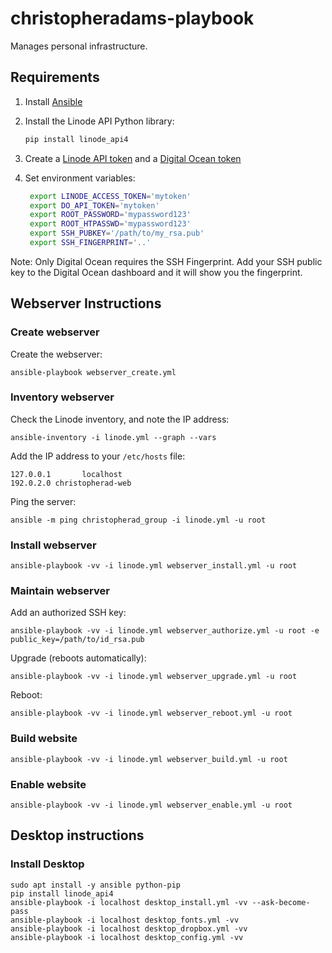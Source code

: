 # christopheradams-playbook

Manages personal infrastructure.

## Requirements

1. Install [Ansible]
2. Install the Linode API Python library:

    ```sh
    pip install linode_api4
    ```

3. Create a [Linode API token] and a [Digital Ocean token]

4. Set environment variables:

   ```sh
    export LINODE_ACCESS_TOKEN='mytoken'
    export DO_API_TOKEN='mytoken'
    export ROOT_PASSWORD='mypassword123'
    export ROOT_HTPASSWD='mypassword123'
    export SSH_PUBKEY='/path/to/my_rsa.pub'
    export SSH_FINGERPRINT='..'
    ```

Note: Only Digital Ocean requires the SSH Fingerprint. Add your SSH public key
to the Digital Ocean dashboard and it will show you the fingerprint.

## Webserver Instructions

### Create webserver

Create the webserver:

    ansible-playbook webserver_create.yml

### Inventory webserver

Check the Linode inventory, and note the IP address:

    ansible-inventory -i linode.yml --graph --vars

Add the IP address to your `/etc/hosts` file:

    127.0.0.1       localhost
    192.0.2.0 christopherad-web

Ping the server:

    ansible -m ping christopherad_group -i linode.yml -u root

### Install webserver

    ansible-playbook -vv -i linode.yml webserver_install.yml -u root

### Maintain webserver

Add an authorized SSH key:

    ansible-playbook -vv -i linode.yml webserver_authorize.yml -u root -e public_key=/path/to/id_rsa.pub

Upgrade (reboots automatically):

    ansible-playbook -vv -i linode.yml webserver_upgrade.yml -u root

Reboot:

    ansible-playbook -vv -i linode.yml webserver_reboot.yml -u root

### Build website

    ansible-playbook -vv -i linode.yml webserver_build.yml -u root

### Enable website

    ansible-playbook -vv -i linode.yml webserver_enable.yml -u root

## Desktop instructions

### Install Desktop

    sudo apt install -y ansible python-pip
    pip install linode_api4
    ansible-playbook -i localhost desktop_install.yml -vv --ask-become-pass
    ansible-playbook -i localhost desktop_fonts.yml -vv
    ansible-playbook -i localhost desktop_dropbox.yml -vv
    ansible-playbook -i localhost desktop_config.yml -vv

[Ansible]: https://www.linode.com/docs/applications/configuration-management/getting-started-with-ansible/#install-ansible
[Digital Ocean token]: https://www.digitalocean.com/docs/api/create-personal-access-token/
[Linode API token]: https://www.linode.com/docs/platform/api/getting-started-with-the-linode-api/#get-an-access-token
